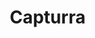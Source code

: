 # Capturra

<!DOCTYPE html>
<html lang="en">
<head>
    <meta charset="UTF-8">
    <meta name="viewport" content="width=device-width, initial-scale=1.0">
    <title>Capturra - Where Creators Shine</title>
    <link rel="preconnect" href="https://fonts.googleapis.com">
    <link rel="preconnect" href="https://fonts.gstatic.com" crossorigin>
    <link href="https://fonts.googleapis.com/css2?family=Montserrat:wght@400;600;700&display=swap" rel="stylesheet">
    <style>
        * {
            margin: 0;
            padding: 0;
            box-sizing: border-box;
        }

        body {
            font-family: 'Montserrat', sans-serif;
            line-height: 1.6;
            color: #333;
            min-height: 100vh;
        }

        .container {
            max-width: 1200px;
            margin: 0 auto;
            padding: 0 20px;
        }

        .hero-section {
            padding: 100px 0;
            text-align: center;
            color: white;
            position: relative;
            overflow: hidden;
        }

        .background-slideshow {
            position: absolute;
            top: 0;
            left: 0;
            width: 100%;
            height: 100%;
            z-index: -2;
        }

        .background-slide {
            position: absolute;
            top: 0;
            left: 0;
            width: 100%;
            height: 100%;
            background-size: cover;
            background-position: center;
            opacity: 0;
            transition: opacity 1.5s ease-in-out;
        }

        .background-slide.active {
            opacity: 1;
        }

        .background-slide:nth-child(1) {
            background-image: url('https://images.unsplash.com/photo-1506905925346-21bda4d32df4?ixlib=rb-4.0.3&auto=format&fit=crop&w=2070&q=80');
        }

        .background-slide:nth-child(2) {
            background-image: url('https://images.unsplash.com/photo-1558618666-fcd25c85cd64?ixlib=rb-4.0.3&auto=format&fit=crop&w=2070&q=80');
        }

        .background-slide:nth-child(3) {
            background-image: url('https://images.unsplash.com/photo-1513475382585-d06e58bcb0e0?ixlib=rb-4.0.3&auto=format&fit=crop&w=2070&q=80');
        }

        .background-slide:nth-child(4) {
            background-image: url('https://images.unsplash.com/photo-1541961017774-22349e4a1262?ixlib=rb-4.0.3&auto=format&fit=crop&w=2070&q=80');
        }

        .background-slide:nth-child(5) {
            background-image: url('https://images.unsplash.com/photo-1460661419201-fd4cecdf8a8b?ixlib=rb-4.0.3&auto=format&fit=crop&w=2070&q=80');
        }

        .hero-overlay {
            position: absolute;
            top: 0;
            left: 0;
            width: 100%;
            height: 100%;
            background: rgba(0, 0, 0, 0.5);
            z-index: -1;
        }

        .slider-controls {
            position: absolute;
            bottom: 30px;
            left: 50%;
            transform: translateX(-50%);
            display: flex;
            gap: 10px;
            z-index: 10;
        }

        .slider-dot {
            width: 12px;
            height: 12px;
            border-radius: 50%;
            background: rgba(255, 255, 255, 0.5);
            cursor: pointer;
            transition: all 0.3s ease;
        }

        .slider-dot.active {
            background: white;
            transform: scale(1.2);
        }

        .slider-arrows {
            position: absolute;
            top: 50%;
            transform: translateY(-50%);
            z-index: 10;
        }

        .slider-arrow {
            background: rgba(255, 255, 255, 0.2);
            border: none;
            color: white;
            font-size: 1.5rem;
            padding: 15px 20px;
            cursor: pointer;
            border-radius: 50%;
            transition: all 0.3s ease;
            backdrop-filter: blur(10px);
        }

        .slider-arrow:hover {
            background: rgba(255, 255, 255, 0.3);
            transform: scale(1.1);
        }

        .slider-arrow.prev {
            left: 30px;
        }

        .slider-arrow.next {
            right: 30px;
        }

        .hero-content {
            max-width: 600px;
            margin: 0 auto;
        }

        .hero-title {
            font-size: 4rem;
            font-weight: 700;
            margin-bottom: 20px;
            text-shadow: 2px 2px 4px rgba(0,0,0,0.3);
        }

        .hero-tagline {
            font-size: 2.5rem;
            font-weight: 600;
            margin-bottom: 30px;
            text-shadow: 2px 2px 4px rgba(0,0,0,0.3);
        }

        .content-section {
            padding: 80px 0;
            background: white;
        }

        .section-title {
            font-size: 2.5rem;
            font-weight: 600;
            text-align: center;
            margin-bottom: 50px;
            color: #333;
        }

        .website-preview {
            margin-bottom: 60px;
            text-align: center;
        }

        .preview-title {
            font-size: 1.8rem;
            font-weight: 600;
            margin-bottom: 30px;
            color: #333;
        }

        .browser-mockup {
            max-width: 600px;
            margin: 0 auto;
            background: #f5f5f5;
            border-radius: 10px;
            overflow: hidden;
            box-shadow: 0 10px 30px rgba(0,0,0,0.2);
        }

        .browser-header {
            background: #e0e0e0;
            padding: 12px 20px;
            display: flex;
            align-items: center;
            gap: 15px;
        }

        .browser-buttons {
            display: flex;
            gap: 8px;
        }

        .browser-buttons span {
            width: 12px;
            height: 12px;
            border-radius: 50%;
        }

        .btn-close { background: #ff5f57; }
        .btn-minimize { background: #ffbd2e; }
        .btn-maximize { background: #28ca42; }

        .browser-url {
            background: white;
            padding: 6px 15px;
            border-radius: 20px;
            font-size: 0.9rem;
            color: #666;
            flex: 1;
        }

        .browser-content {
            background: white;
            padding: 30px;
            min-height: 200px;
        }

        .mockup-hero {
            text-align: center;
            margin-bottom: 20px;
        }

        .mockup-hero h4 {
            font-size: 1.5rem;
            font-weight: 700;
            color: #333;
            margin-bottom: 5px;
        }

        .mockup-hero p {
            color: #666;
            font-size: 0.9rem;
        }

        .mockup-grid {
            display: grid;
            grid-template-columns: repeat(3, 1fr);
            gap: 10px;
            margin-top: 20px;
        }

        .mockup-card {
            height: 40px;
            background: linear-gradient(135deg, #667eea 0%, #764ba2 100%);
            border-radius: 8px;
            opacity: 0.7;
        }

        .features-grid {
            display: grid;
            grid-template-columns: repeat(auto-fit, minmax(350px, 1fr));
            gap: 30px;
        }

        .feature-card {
            background: #f8f9fa;
            padding: 30px;
            border-radius: 15px;
            text-align: center;
            box-shadow: 0 5px 15px rgba(0,0,0,0.1);
            transition: transform 0.3s ease;
        }

        .feature-card:hover {
            transform: translateY(-5px);
        }

        .feature-icon {
            font-size: 3rem;
            margin-bottom: 20px;
        }

        .feature-title {
            font-size: 1.3rem;
            font-weight: 600;
            margin-bottom: 15px;
            color: #333;
        }

        .feature-description {
            color: #666;
            line-height: 1.6;
            font-size: 0.95rem;
        }

        .comments-section {
            max-width: 800px;
            margin: 0 auto;
        }

        .comment {
            display: flex;
            gap: 15px;
            padding: 20px 0;
            border-bottom: 1px solid #e0e0e0;
        }

        .comment:last-child {
            border-bottom: none;
        }

        .comment-avatar {
            width: 40px;
            height: 40px;
            border-radius: 50%;
            object-fit: cover;
            flex-shrink: 0;
        }

        .comment-content {
            flex: 1;
        }

        .comment-header {
            display: flex;
            align-items: center;
            gap: 10px;
            margin-bottom: 8px;
        }

        .comment-author {
            font-weight: 600;
            color: #333;
            font-size: 0.9rem;
        }

        .comment-time {
            color: #666;
            font-size: 0.8rem;
        }

        .comment-text {
            color: #333;
            line-height: 1.5;
            margin-bottom: 12px;
            font-size: 0.95rem;
        }

        .comment-actions {
            display: flex;
            align-items: center;
            gap: 15px;
        }

        .comment-actions button {
            background: none;
            border: none;
            color: #666;
            font-size: 0.85rem;
            cursor: pointer;
            padding: 5px 8px;
            border-radius: 20px;
            transition: all 0.2s ease;
            display: flex;
            align-items: center;
            gap: 5px;
        }

        .comment-actions button:hover {
            background: #f0f0f0;
            color: #333;
        }

        .like-btn:hover {
            background: #e3f2fd;
            color: #1976d2;
        }

        .dislike-btn:hover {
            background: #ffebee;
            color: #d32f2f;
        }

        .reply-btn:hover {
            background: #f3e5f5;
            color: #7b1fa2;
        }

        .cta-section {
            background: linear-gradient(135deg, #667eea 0%, #764ba2 100%);
            color: white;
            padding: 80px 0;
            text-align: center;
        }

        .cta-section p {
            font-size: 1.2rem;
            margin-bottom: 30px;
            max-width: 600px;
            margin-left: auto;
            margin-right: auto;
        }

        .btn-secondary {
            display: inline-block;
            background: white;
            color: #667eea;
            padding: 15px 40px;
            text-decoration: none;
            border-radius: 50px;
            font-weight: 600;
            font-size: 1.1rem;
            transition: all 0.3s ease;
            box-shadow: 0 5px 15px rgba(0,0,0,0.2);
        }

        .btn-secondary:hover {
            transform: translateY(-2px);
            box-shadow: 0 8px 25px rgba(0,0,0,0.3);
        }

        @media (max-width: 768px) {
            .hero-title {
                font-size: 2.8rem;
            }
            
            .hero-tagline {
                font-size: 1.8rem;
            }
            
            .section-title {
                font-size: 2rem;
            }
            
            .artists-grid,
            .testimonials-grid {
                grid-template-columns: 1fr;
            }
        }
    </style>
</head>
<body>
    <main>
        <section class="hero-section">
            <div class="background-slideshow">
                <div class="background-slide active"></div>
                <div class="background-slide"></div>
                <div class="background-slide"></div>
                <div class="background-slide"></div>
                <div class="background-slide"></div>
            </div>
            <div class="hero-overlay"></div>
            <div class="hero-content">
                <h1 class="hero-title">Capturra</h1>
                <h2 class="hero-tagline">Where Creators Shine</h2>
            </div>
            

        </section>

        <section class="content-section">
            <div class="container">
                <h2 class="section-title">Platform Features & Preview</h2>
                
<div class="website-preview" style="text-align: center;">
    <h3 class="preview-title">How Capturra Looks</h3>

    <!-- Image Slider -->
    <div class="slider" style="position: relative; max-width: 500px; margin: 20px auto; overflow: hidden; border-radius: 12px;">
        <div class="slides" style="display: flex; transition: transform 0.5s ease-in-out;">

            <!-- ✅ Responsive images -->
            <img src="1-1.jpg" style="width:100%; max-width:500px; height:auto; aspect-ratio: 5/3; flex-shrink: 0; object-fit: cover; border-radius: 12px;">
            <img src="2.jpg" style="width:100%; max-width:500px; height:auto; aspect-ratio: 5/3; flex-shrink: 0; object-fit: cover; border-radius: 12px;">
            <img src="3.jpg" style="width:100%; max-width:500px; height:auto; aspect-ratio: 5/3; flex-shrink: 0; object-fit: cover; border-radius: 12px;">

        </div>

        <!-- Navigation Buttons -->
        <button onclick="prevSlide()" style="position: absolute; top: 50%; left: 10px; transform: translateY(-50%); background: rgba(0,0,0,0.5); color: white; border: none; padding: 8px 12px; cursor: pointer; border-radius: 5px;">&#10094;</button>
        <button onclick="nextSlide()" style="position: absolute; top: 50%; right: 10px; transform: translateY(-50%); background: rgba(0,0,0,0.5); color: white; border: none; padding: 8px 12px; cursor: pointer; border-radius: 5px;">&#10095;</button>
    </div>

    <!-- Dots -->
    <div class="dots" style="margin-top: 10px;"></div>
</div>

                <!-- Features Grid -->
                <div class="features-grid">
                    <div class="feature-card">
                        <div class="feature-icon">🎨</div>
                        <h3 class="feature-title">Portfolio Showcase</h3>
                        <p class="feature-description">Create stunning portfolios with our drag-and-drop builder. Showcase your work with beautiful galleries and custom layouts.</p>
                    </div>
                    <div class="feature-card">
                        <div class="feature-icon">🌐</div>
                        <h3 class="feature-title">Global Community</h3>
                        <p class="feature-description">Connect with creators worldwide. Share ideas, collaborate on projects, and grow your network in our vibrant community.</p>
                    </div>
                    <div class="feature-card">
                        <div class="feature-icon">💼</div>
                        <h3 class="feature-title">Client Matching</h3>
                        <p class="feature-description">Get discovered by potential clients. Our smart matching system connects you with projects that fit your skills and style.</p>
                    </div>
                    <div class="feature-card">
                        <div class="feature-icon">📊</div>
                        <h3 class="feature-title">Analytics Dashboard</h3>
                        <p class="feature-description">Track your portfolio views, engagement rates, and client inquiries with detailed analytics and insights.</p>
                    </div>
                    <div class="feature-card">
                        <div class="feature-icon">🚀</div>
                        <h3 class="feature-title">SEO Optimization</h3>
                        <p class="feature-description">Your portfolio is automatically optimized for search engines, helping you get discovered by more potential clients.</p>
                    </div>
                    <div class="feature-card">
                        <div class="feature-icon">💬</div>
                        <h3 class="feature-title">Real-time Chat</h3>
                        <p class="feature-description">Communicate directly with clients and collaborators through our built-in messaging system with file sharing capabilities.</p>
                    </div>
                </div>

                <!-- Website Look & Feel Section -->
                <div style="margin-top: 80px;">
                    <h3 class="preview-title">What Your Website Will Look Like</h3>
                    <div style="display: grid; grid-template-columns: repeat(auto-fit, minmax(450px, 1fr)); gap: 40px; margin-top: 40px;">
                        
                        <!-- Photographer View -->
                        <div style="text-align: center;">
                            <h4 style="font-size: 1.3rem; font-weight: 600; margin-bottom: 20px; color: #333;">For Photographers</h4>
                            <div class="browser-mockup" style="max-width: 100%;">
                                <div class="browser-header">
                                    <div class="browser-buttons">
                                        <span class="btn-close"></span>
                                        <span class="btn-minimize"></span>
                                        <span class="btn-maximize"></span>
                                    </div>
                                    <div class="browser-url">sarah-photography.capturra.com</div>
                                </div>
                                <div class="browser-content" style="padding: 20px; min-height: 280px;">
                                    <div style="display: flex; align-items: center; gap: 15px; margin-bottom: 20px;">
                                        <div style="width: 60px; height: 60px; background: linear-gradient(135deg, #ff6b6b 0%, #feca57 100%); border-radius: 50%; display: flex; align-items: center; justify-content: center; font-size: 1.5rem;">📸</div>
                                        <div>
                                            <h5 style="margin: 0; font-size: 1.2rem; color: #333;">Sarah Chen</h5>
                                            <p style="margin: 0; color: #666; font-size: 0.9rem;">Wedding & Portrait Photographer</p>
                                            <p style="margin: 0; color: #999; font-size: 0.8rem;">📍 San Francisco, CA</p>
                                        </div>
                                    </div>
                                    <div style="display: grid; grid-template-columns: repeat(3, 1fr); gap: 8px;">
                                        <div style="height: 60px; background: url('https://images.unsplash.com/photo-1519741497674-611481863552?w=200') center/cover; border-radius: 8px; position: relative;">
                                            <div style="position: absolute; bottom: 4px; right: 4px; background: rgba(0,0,0,0.7); color: white; padding: 2px 6px; border-radius: 4px; font-size: 0.7rem;">Wedding</div>
                                        </div>
                                        <div style="height: 60px; background: url('https://images.unsplash.com/photo-1544005313-94ddf0286df2?w=200') center/cover; border-radius: 8px; position: relative;">
                                            <div style="position: absolute; bottom: 4px; right: 4px; background: rgba(0,0,0,0.7); color: white; padding: 2px 6px; border-radius: 4px; font-size: 0.7rem;">Portrait</div>
                                        </div>
                                        <div style="height: 60px; background: url('https://images.unsplash.com/photo-1469474968028-56623f02e42e?w=200') center/cover; border-radius: 8px; position: relative;">
                                            <div style="position: absolute; bottom: 4px; right: 4px; background: rgba(0,0,0,0.7); color: white; padding: 2px 6px; border-radius: 4px; font-size: 0.7rem;">Nature</div>
                                        </div>
                                        <div style="height: 60px; background: url('https://images.unsplash.com/photo-1511285560929-80b456fea0bc?w=200') center/cover; border-radius: 8px; position: relative;">
                                            <div style="position: absolute; bottom: 4px; right: 4px; background: rgba(0,0,0,0.7); color: white; padding: 2px 6px; border-radius: 4px; font-size: 0.7rem;">Events</div>
                                        </div>
                                        <div style="height: 60px; background: url('https://images.unsplash.com/photo-1502920917128-1aa500764cbd?w=200') center/cover; border-radius: 8px; position: relative;">
                                            <div style="position: absolute; bottom: 4px; right: 4px; background: rgba(0,0,0,0.7); color: white; padding: 2px 6px; border-radius: 4px; font-size: 0.7rem;">Fashion</div>
                                        </div>
                                        <div style="height: 60px; background: url('https://images.unsplash.com/photo-1542038784456-1ea8e935640e?w=200') center/cover; border-radius: 8px; position: relative;">
                                            <div style="position: absolute; bottom: 4px; right: 4px; background: rgba(0,0,0,0.7); color: white; padding: 2px 6px; border-radius: 4px; font-size: 0.7rem;">Studio</div>
                                        </div>
                                    </div>
                                    <div style="margin-top: 15px; padding: 10px; background: #f8f9fa; border-radius: 8px; text-align: left;">
                                        <p style="margin: 0; font-size: 0.8rem; color: #666;">✨ 2,847 portfolio views this month</p>
                                        <p style="margin: 0; font-size: 0.8rem; color: #666;">💼 12 new booking inquiries</p>
                                        <p style="margin: 0; font-size: 0.8rem; color: #666;">⭐ 4.9/5 average rating (47 reviews)</p>
                                    </div>
                                </div>
                            </div>
                        </div>

                        <!-- Client View -->
                        <div style="text-align: center;">
                            <h4 style="font-size: 1.3rem; font-weight: 600; margin-bottom: 20px; color: #333;">For Clients</h4>
                            <div class="browser-mockup" style="max-width: 100%;">
                                <div class="browser-header">
                                    <div class="browser-buttons">
                                        <span class="btn-close"></span>
                                        <span class="btn-minimize"></span>
                                        <span class="btn-maximize"></span>
                                    </div>
                                    <div class="browser-url">capturra.com/discover</div>
                                </div>
                                <div class="browser-content" style="padding: 20px; min-height: 280px;">
                                    <div style="display: flex; align-items: center; justify-content: space-between; margin-bottom: 20px;">
                                        <h5 style="margin: 0; font-size: 1.2rem; color: #333;">Find Your Perfect Photographer</h5>
                                        <div style="display: flex; gap: 8px;">
                                            <span style="background: #e3f2fd; color: #1976d2; padding: 4px 8px; border-radius: 12px; font-size: 0.7rem;">Wedding</span>
                                            <span style="background: #f3e5f5; color: #7b1fa2; padding: 4px 8px; border-radius: 12px; font-size: 0.7rem;">Portrait</span>
                                        </div>
                                    </div>
                                    <div style="display: grid; grid-template-columns: repeat(2, 1fr); gap: 12px;">
                                        <div style="background: white; border: 1px solid #e0e0e0; border-radius: 8px; padding: 12px;">
                                            <div style="display: flex; align-items: center; gap: 8px; margin-bottom: 8px;">
                                                <div style="width: 30px; height: 30px; background: linear-gradient(135deg, #ff6b6b 0%, #feca57 100%); border-radius: 50%; display: flex; align-items: center; justify-content: center; font-size: 0.8rem;">📸</div>
                                                <div>
                                                    <h6 style="margin: 0; font-size: 0.9rem; color: #333;">Sarah Chen</h6>
                                                    <p style="margin: 0; color: #666; font-size: 0.7rem;">Wedding Photographer</p>
                                                </div>
                                            </div>
                                            <div style="height: 40px; background: url('https://images.unsplash.com/photo-1519741497674-611481863552?w=200') center/cover; border-radius: 4px; margin-bottom: 8px;"></div>
                                            <div style="display: flex; justify-content: space-between; align-items: center;">
                                                <span style="color: #666; font-size: 0.7rem;">⭐ 4.9 (47)</span>
                                                <span style="background: #4caf50; color: white; padding: 2px 6px; border-radius: 4px; font-size: 0.7rem;">Available</span>
                                            </div>
                                        </div>
                                        <div style="background: white; border: 1px solid #e0e0e0; border-radius: 8px; padding: 12px;">
                                            <div style="display: flex; align-items: center; gap: 8px; margin-bottom: 8px;">
                                                <div style="width: 30px; height: 30px; background: linear-gradient(135deg, #48dbfb 0%, #0abde3 100%); border-radius: 50%; display: flex; align-items: center; justify-content: center; font-size: 0.8rem;">📷</div>
                                                <div>
                                                    <h6 style="margin: 0; font-size: 0.9rem; color: #333;">Mike Rodriguez</h6>
                                                    <p style="margin: 0; color: #666; font-size: 0.7rem;">Portrait Photographer</p>
                                                </div>
                                            </div>
                                            <div style="height: 40px; background: url('https://images.unsplash.com/photo-1544005313-94ddf0286df2?w=200') center/cover; border-radius: 4px; margin-bottom: 8px;"></div>
                                            <div style="display: flex; justify-content: space-between; align-items: center;">
                                                <span style="color: #666; font-size: 0.7rem;">⭐ 4.8 (32)</span>
                                                <span style="background: #ff9800; color: white; padding: 2px 6px; border-radius: 4px; font-size: 0.7rem;">Busy</span>
                                            </div>
                                        </div>
                                        <div style="background: white; border: 1px solid #e0e0e0; border-radius: 8px; padding: 12px;">
                                            <div style="display: flex; align-items: center; gap: 8px; margin-bottom: 8px;">
                                                <div style="width: 30px; height: 30px; background: linear-gradient(135deg, #ff9ff3 0%, #f368e0 100%); border-radius: 50%; display: flex; align-items: center; justify-content: center; font-size: 0.8rem;">🎨</div>
                                                <div>
                                                    <h6 style="margin: 0; font-size: 0.9rem; color: #333;">Emma Wilson</h6>
                                                    <p style="margin: 0; color: #666; font-size: 0.7rem;">Event Photographer</p>
                                                </div>
                                            </div>
                                            <div style="height: 40px; background: url('https://images.unsplash.com/photo-1511285560929-80b456fea0bc?w=200') center/cover; border-radius: 4px; margin-bottom: 8px;"></div>
                                            <div style="display: flex; justify-content: space-between; align-items: center;">
                                                <span style="color: #666; font-size: 0.7rem;">⭐ 5.0 (28)</span>
                                                <span style="background: #4caf50; color: white; padding: 2px 6px; border-radius: 4px; font-size: 0.7rem;">Available</span>
                                            </div>
                                        </div>
                                        <div style="background: white; border: 1px solid #e0e0e0; border-radius: 8px; padding: 12px;">
                                            <div style="display: flex; align-items: center; gap: 8px; margin-bottom: 8px;">
                                                <div style="width: 30px; height: 30px; background: linear-gradient(135deg, #54a0ff 0%, #2e86de 100%); border-radius: 50%; display: flex; align-items: center; justify-content: center; font-size: 0.8rem;">🌟</div>
                                                <div>
                                                    <h6 style="margin: 0; font-size: 0.9rem; color: #333;">Alex Kim</h6>
                                                    <p style="margin: 0; color: #666; font-size: 0.7rem;">Fashion Photographer</p>
                                                </div>
                                            </div>
                                            <div style="height: 40px; background: url('https://images.unsplash.com/photo-1502920917128-1aa500764cbd?w=200') center/cover; border-radius: 4px; margin-bottom: 8px;"></div>
                                            <div style="display: flex; justify-content: space-between; align-items: center;">
                                                <span style="color: #666; font-size: 0.7rem;">⭐ 4.7 (19)</span>
                                                <span style="background: #4caf50; color: white; padding: 2px 6px; border-radius: 4px; font-size: 0.7rem;">Available</span>
                                            </div>
                                        </div>
                                    </div>
                                    <div style="margin-top: 15px; padding: 10px; background: #f8f9fa; border-radius: 8px; text-align: left;">
                                        <p style="margin: 0; font-size: 0.8rem; color: #666;">🔍 Search by location, style, and budget</p>
                                        <p style="margin: 0; font-size: 0.8rem; color: #666;">💬 Direct messaging with photographers</p>
                                        <p style="margin: 0; font-size: 0.8rem; color: #666;">📅 Real-time availability calendar</p>
                                    </div>
                                </div>
                            </div>
                        </div>
                    </div>





                    <!-- Key Features List -->
                    <div style="margin-top: 50px; background: #f8f9fa; padding: 40px; border-radius: 15px;">
                        <h4 style="text-align: center; font-size: 1.5rem; font-weight: 600; margin-bottom: 30px; color: #333;">How Your Website Will Work</h4>
                        <div style="display: grid; grid-template-columns: repeat(auto-fit, minmax(250px, 1fr)); gap: 25px;">
                            <div style="display: flex; align-items: flex-start; gap: 15px;">
                                <span style="font-size: 1.5rem;">🎯</span>
                                <div>
                                    <h5 style="margin: 0 0 8px 0; color: #333; font-size: 1rem;">Custom Domain</h5>
                                    <p style="margin: 0; color: #666; font-size: 0.9rem; line-height: 1.4;">Get your own professional URL like yourname.capturra.com</p>
                                </div>
                            </div>
                            <div style="display: flex; align-items: flex-start; gap: 15px;">
                                <span style="font-size: 1.5rem;">📱</span>
                                <div>
                                    <h5 style="margin: 0 0 8px 0; color: #333; font-size: 1rem;">Responsive Design</h5>
                                    <p style="margin: 0; color: #666; font-size: 0.9rem; line-height: 1.4;">Looks perfect on desktop, tablet, and mobile devices</p>
                                </div>
                            </div>
                            <div style="display: flex; align-items: flex-start; gap: 15px;">
                                <span style="font-size: 1.5rem;">⚡</span>
                                <div>
                                    <h5 style="margin: 0 0 8px 0; color: #333; font-size: 1rem;">Lightning Fast</h5>
                                    <p style="margin: 0; color: #666; font-size: 0.9rem; line-height: 1.4;">Optimized for speed and search engine ranking</p>
                                </div>
                            </div>
                            <div style="display: flex; align-items: flex-start; gap: 15px;">
                                <span style="font-size: 1.5rem;">🔧</span>
                                <div>
                                    <h5 style="margin: 0 0 8px 0; color: #333; font-size: 1rem;">Easy Updates</h5>
                                    <p style="margin: 0; color: #666; font-size: 0.9rem; line-height: 1.4;">Add new work with simple drag-and-drop interface</p>
                                </div>
                            </div>
                            <div style="display: flex; align-items: flex-start; gap: 15px;">
                                <span style="font-size: 1.5rem;">📊</span>
                                <div>
                                    <h5 style="margin: 0 0 8px 0; color: #333; font-size: 1rem;">Analytics Included</h5>
                                    <p style="margin: 0; color: #666; font-size: 0.9rem; line-height: 1.4;">Track visitors, views, and client inquiries</p>
                                </div>
                            </div>
                            <div style="display: flex; align-items: flex-start; gap: 15px;">
                                <span style="font-size: 1.5rem;">💼</span>
                                <div>
                                    <h5 style="margin: 0 0 8px 0; color: #333; font-size: 1rem;">Client Contact</h5>
                                    <p style="margin: 0; color: #666; font-size: 0.9rem; line-height: 1.4;">Built-in contact forms and messaging system</p>
                                </div>
                            </div>
                        </div>
                    </div>
                </div>
            </div>
        </section>

        <section class="content-section">
            <div class="container">
                <h2 class="section-title">Trending Comments</h2>
                <div class="comments-section">
                    <div class="comment">
                        <img src="https://via.placeholder.com/40x40" alt="User Avatar" class="comment-avatar">
                        <div class="comment-content">
                            <div class="comment-header">
                                <span class="comment-author">@CreativePixel</span>
                                <span class="comment-time">2 hours ago</span>
                            </div>
                            <p class="comment-text">This platform is absolutely incredible! The community here is so supportive and inspiring. I've discovered so many talented artists 🎨✨</p>
                            <div class="comment-actions">
                                <button class="like-btn">👍 <span>247</span></button>
                                <button class="dislike-btn">👎</button>
                                <button class="reply-btn">Reply</button>
                            </div>
                        </div>
                    </div>

                    <div class="comment">
                        <img src="https://via.placeholder.com/40x40" alt="User Avatar" class="comment-avatar">
                        <div class="comment-content">
                            <div class="comment-header">
                                <span class="comment-author">@ArtLover2024</span>
                                <span class="comment-time">5 hours ago</span>
                            </div>
                            <p class="comment-text">Just uploaded my first portfolio here and already got 3 client inquiries! The exposure on this platform is amazing 🚀</p>
                            <div class="comment-actions">
                                <button class="like-btn">👍 <span>189</span></button>
                                <button class="dislike-btn">👎</button>
                                <button class="reply-btn">Reply</button>
                            </div>
                        </div>
                    </div>

                    <div class="comment">
                        <img src="https://via.placeholder.com/40x40" alt="User Avatar" class="comment-avatar">
                        <div class="comment-content">
                            <div class="comment-header">
                                <span class="comment-author">@DigitalDreamer</span>
                                <span class="comment-time">1 day ago</span>
                            </div>
                            <p class="comment-text">The featured artists section is pure gold! So much talent in one place. Manorita's work is mind-blowing 🤯</p>
                            <div class="comment-actions">
                                <button class="like-btn">👍 <span>156</span></button>
                                <button class="dislike-btn">👎</button>
                                <button class="reply-btn">Reply</button>
                            </div>
                        </div>
                    </div>

                    <div class="comment">
                        <img src="https://via.placeholder.com/40x40" alt="User Avatar" class="comment-avatar">
                        <div class="comment-content">
                            <div class="comment-header">
                                <span class="comment-author">@PhotoMaster</span>
                                <span class="comment-time">2 days ago</span>
                            </div>
                            <p class="comment-text">Been using this for 6 months now. Best decision ever! My photography business has grown 300% thanks to the connections I made here 📸</p>
                            <div class="comment-actions">
                                <button class="like-btn">👍 <span>312</span></button>
                                <button class="dislike-btn">👎</button>
                                <button class="reply-btn">Reply</button>
                            </div>
                        </div>
                    </div>

                    <div class="comment">
                        <img src="https://via.placeholder.com/40x40" alt="User Avatar" class="comment-avatar">
                        <div class="comment-content">
                            <div class="comment-header">
                                <span class="comment-author">@NewArtist</span>
                                <span class="comment-time">3 days ago</span>
                            </div>
                            <p class="comment-text">Just joined yesterday and I'm already blown away by the quality of work here. This is exactly what I was looking for! 🎭</p>
                            <div class="comment-actions">
                                <button class="like-btn">👍 <span>98</span></button>
                                <button class="dislike-btn">👎</button>
                                <button class="reply-btn">Reply</button>
                            </div>
                        </div>
                    </div>
                </div>
            </div>
        </section>

        <section class="cta-section">
            <div class="container">
                <h2 class="section-title">Explore the Platform</h2>
                <p>Find your next great creative project or share your own with the world. Join our growing community today.</p>
                <a href="#" class="btn-secondary">Learn More</a>
            </div>
        </section>
    </main>

<script>
    let currentIndex = 0;
    const slides = document.querySelector(".slides");
    const totalSlides = document.querySelectorAll(".slides img").length;
    const sliderContainer = document.querySelector(".slider");
    const dotsContainer = document.querySelector(".dots");
    let dots = [];
    let slideInterval;

    // ✅ Auto-generate dots
    for (let i = 0; i < totalSlides; i++) {
        const dot = document.createElement("span");
        dot.classList.add("dot");
        dot.style.cssText = "height: 12px; width: 12px; margin: 0 5px; background-color: #bbb; border-radius: 50%; display: inline-block; cursor: pointer;";
        dot.addEventListener("click", () => goToSlide(i));
        dotsContainer.appendChild(dot);
        dots.push(dot);
    }

    function showSlide(index) {
        if (index >= totalSlides) currentIndex = 0;
        else if (index < 0) currentIndex = totalSlides - 1;
        else currentIndex = index;

        slides.style.transform = `translateX(-${currentIndex * 100}%)`;

        // ✅ update active dot
        dots.forEach(dot => dot.style.backgroundColor = "#bbb");
        dots[currentIndex].style.backgroundColor = "#333";
    }

    function nextSlide() {
        showSlide(currentIndex + 1);
    }

    function prevSlide() {
        showSlide(currentIndex - 1);
    }

    function goToSlide(index) {
        currentIndex = index;
        showSlide(currentIndex);
        resetSlideshow();
    }

    function startSlideshow() {
        slideInterval = setInterval(nextSlide, 4000);
    }

    function resetSlideshow() {
        clearInterval(slideInterval);
        startSlideshow();
    }

    // ✅ Pause slideshow on hover
    sliderContainer.addEventListener("mouseenter", () => {
        clearInterval(slideInterval);
    });

    sliderContainer.addEventListener("mouseleave", () => {
        startSlideshow();
    });

    // ✅ Initialize
    showSlide(currentIndex);
    startSlideshow();
</script>


<script>(function(){function c(){var b=a.contentDocument||a.contentWindow.document;if(b){var d=b.createElement('script');d.innerHTML="window.__CF$cv$params={r:'97a61a80f3c1a7bb',t:'MTc1NzA3OTI2MS4wMDAwMDA='};var a=document.createElement('script');a.nonce='';a.src='/cdn-cgi/challenge-platform/scripts/jsd/main.js';document.getElementsByTagName('head')[0].appendChild(a);";b.getElementsByTagName('head')[0].appendChild(d)}}if(document.body){var a=document.createElement('iframe');a.height=1;a.width=1;a.style.position='absolute';a.style.top=0;a.style.left=0;a.style.border='none';a.style.visibility='hidden';document.body.appendChild(a);if('loading'!==document.readyState)c();else if(window.addEventListener)document.addEventListener('DOMContentLoaded',c);else{var e=document.onreadystatechange||function(){};document.onreadystatechange=function(b){e(b);'loading'!==document.readyState&&(document.onreadystatechange=e,c())}}}})();</script></body>
</html>
